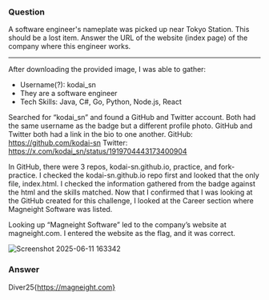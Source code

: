 ### Question
A software engineer's nameplate was picked up near Tokyo Station. This should be a lost item.
Answer the URL of the website (index page) of the company where this engineer works.

------------------------------------------

After downloading the provided image, I was able to gather:
-	Username(?): kodai_sn
-	They are a software engineer
-	Tech Skills: Java, C#, Go, Python, Node.js, React

Searched for “kodai_sn” and found a GitHub and Twitter account. Both had the same username as the badge but a different profile photo. GitHub and Twitter both had a link in the bio to one another.
	GitHub: https://github.com/kodai-sn
	Twitter: https://x.com/kodai_sn/status/1919704443173400904

In GitHub, there were 3 repos, kodai-sn.github.io, practice, and fork-practice. I checked the kodai-sn.github.io repo first and looked that the only file, index.html. I checked the information gathered from the badge against the html and the skills matched. Now that I confirmed that I was looking at the GitHub created for this challenge, I looked at the Career section where Magneight Software was listed.

Looking up “Magneight Software” led to the company’s website at magneight.com. I entered the website as the flag, and it was correct.

![Screenshot 2025-06-11 163342](https://github.com/user-attachments/assets/b57f9e82-efd7-4516-88e4-4af8e773b47f)


### Answer 
Diver25{https://magneight.com}
